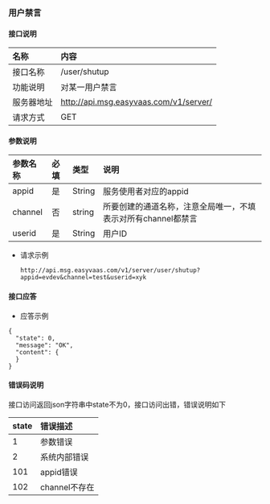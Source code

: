 ### 用户禁言
#### 接口说明

| 名称 | 内容 | 
|:--|:--|
| 接口名称     | /user/shutup | 
| 功能说明|   对某一用户禁言    |
| 服务器地址| http://api.msg.easyvaas.com/v1/server/ |
| 请求方式| GET |

#### 参数说明

| 参数名称 | 必填 | 类型 |说明 |
|:--|:--|:--|:--|
| appid      | 是 | String | 服务使用者对应的appid |
| channel| 否      |   string | 所要创建的通道名称，注意全局唯一，不填表示对所有channel都禁言 |
| userid      | 是 | String | 用户ID |
* 请求示例

	```
	http://api.msg.easyvaas.com/v1/server/user/shutup?appid=evdev&channel=test&userid=xyk
	```

#### 接口应答

* 应答示例

```
{
  "state": 0,
  "message": "OK",
  "content": {
  }
}
```

#### 错误码说明
接口访问返回json字符串中state不为0，接口访问出错，错误说明如下

| state | 错误描述 | 
|:--|:--| 
| 1     | 参数错误 | 
| 2     | 系统内部错误 |
| 101   | appid错误 |
| 102   | channel不存在 |





